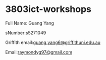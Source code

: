 # 3803ict-workshops


Full Name: Guang Yang

sNumber:s5271049

Griffith email:guang.yang6@griffithuni.edu.au

Email:raymondyg97@gmail.com
